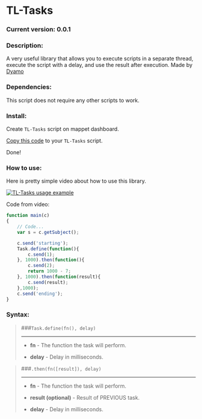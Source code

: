 # TL-Tasks

### Current version: 0.0.1

### Description:

A very useful library that allows you to execute scripts in a separate thread, execute the script with a delay, and use the result after execution.
Made by [Dyamo](https://github.com/dyam0)

### Dependencies:
This script does not require any other scripts to work.

### Install:

Create `TL-Tasks` script on mappet dashboard.

[Copy this code](https://raw.githubusercontent.com/TorayLife/mappet-TL-API/master/TL-Tasks/TL-Tasks.js) to your `TL-Tasks` script.

Done!

### How to use:

Here is pretty simple video about how to use this library.

[![TL-Tasks usage example](https://img.youtube.com/vi/FuzdFSwhnsg/0.jpg)](https://youtu.be/FuzdFSwhnsg)

Code from video:

```js
function main(c)
{
    // Code...
    var s = c.getSubject();

    c.send('starting');
    Task.define(function(){
        c.send(1);
    }, 1000).then(function(){
        c.send(2);
        return 1000 - 7;
    }, 1000).then(function(result){
        c.send(result);
    },1000);
    c.send('ending');
}
```

### Syntax:

> ###`Task.define(fn(), delay)`
> 
> ---
> - **fn** - The function the task will perform.
>
> - **delay** - Delay in milliseconds.



> ###`.then(fn([result]), delay)`
>
> ---
> - **fn** - The function the task will perform.
>
> - **result (optional)** - Result of PREVIOUS task.
> 
> - **delay** - Delay in milliseconds.

